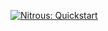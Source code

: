 [![Nitrous: Quickstart](https://nitrous-image-icons.s3.amazonaws.com/quickstart.svg)](https://www.nitrous.io/quickstart?repo=git@github.com:SitesForChurch/master-theme.git)